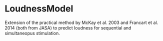 # LoudnessModel
Extension of the practical method by McKay et al. 2003 and Francart et al. 2014 (both from JASA) to predict loudness for sequential and simultaneopus stimulation.
